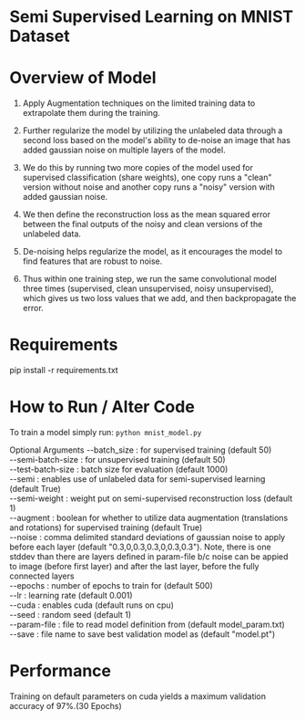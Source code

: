 # Semi Supervised Learning on MNIST Dataset
Overview of Model
=================
1) Apply Augmentation techniques on the limited training data to extrapolate them during
the training.

2) Further regularize the model by utilizing the unlabeled data through a second
loss based on the model's ability to de-noise an image that has added gaussian noise
on multiple layers of the model. 

3) We do this by running two more copies of the model
used for supervised classification (share weights), one copy runs a "clean" version
without noise and another copy runs a "noisy" version with added gaussian noise.

4) We then define the reconstruction loss as the mean squared error between the
final outputs of the noisy and clean versions of the unlabeled data.

5) De-noising helps regularize the model, as it encourages the model to find features
that are robust to noise.

6) Thus within one training step, we run the same convolutional model three times
(supervised, clean unsupervised, noisy unsupervised), which gives us two loss
values that we add, and then backpropagate the error.

Requirements
============
pip install -r requirements.txt

How to Run / Alter Code
=======================
To train a model simply run: `python mnist_model.py`

Optional Arguments
  --batch_size : for supervised training (default 50)  
  --semi-batch-size : for unsupervised training (default 50)  
  --test-batch-size : batch size for evaluation (default 1000)  
  --semi : enables use of unlabeled data for semi-supervised learning (default True)  
  --semi-weight : weight put on semi-supervised reconstruction loss (default 1)  
  --augment : boolean for whether to utilize data augmentation (translations and rotations)
              for supervised training (default True)  
  --noise : comma delimited standard deviations of gaussian noise to apply before each layer
            (default "0.3,0,0.3,0.3,0,0.3,0.3"). Note, there is one stddev than there are
            layers defined in param-file b/c noise can be appied to image (before first layer)
            and after the last layer, before the fully connected layers  
  --epochs : number of epochs to train for (default 500)  
  --lr : learning rate (default 0.001)  
  --cuda : enables cuda (default runs on cpu)  
  --seed : random seed (default 1)  
  --param-file : file to read model definition from (default model_param.txt)  
  --save : file name to save best validation model as (default "model.pt")  

Performance
===========
Training on default parameters on cuda yields a maximum validation accuracy of 97%.(30 Epochs)
